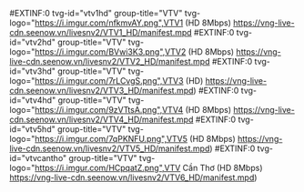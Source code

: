 
#EXTINF:0 tvg-id="vtv1hd" group-title="VTV" tvg-logo="https://i.imgur.com/nfkmvAY.png",VTV1 (HD 8Mbps)
https://vng-live-cdn.seenow.vn/livesnv2/VTV1_HD/manifest.mpd
#EXTINF:0 tvg-id="vtv2hd" group-title="VTV" tvg-logo="https://i.imgur.com/BVwi3K3.png",VTV2 (HD 8Mbps)
https://vng-live-cdn.seenow.vn/livesnv2/VTV2_HD/manifest.mpd
#EXTINF:0 tvg-id="vtv3hd" group-title="VTV" tvg-logo="https://i.imgur.com/7rLCvgS.png",VTV3 (HD)
https://vng-live-cdn.seenow.vn/livesnv2/VTV3_HD/manifest.mpd)
#EXTINF:0 tvg-id="vtv4hd" group-title="VTV" tvg-logo="https://i.imgur.com/9zVTtsA.png",VTV4 (HD 8Mbps)
https://vng-live-cdn.seenow.vn/livesnv2/VTV4_HD/manifest.mpd
#EXTINF:0 tvg-id="vtv5hd" group-title="VTV" tvg-logo="https://i.imgur.com/7qPKNFU.png",VTV5 (HD 8Mbps)
https://vng-live-cdn.seenow.vn/livesnv2/VTV5_HD/manifest.mpd)
#EXTINF:0 tvg-id="vtvcantho" group-title="VTV" tvg-logo="https://i.imgur.com/HCpqatZ.png",VTV Cần Thơ (HD 8Mbps)
https://vng-live-cdn.seenow.vn/livesnv2/VTV6_HD/manifest.mpd)
